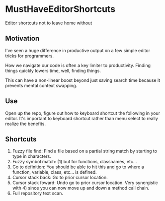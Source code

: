 # MustHaveEditorShortcuts
Editor shortcuts not to leave home without

## Motivation

I've seen a huge difference in productive output on a few simple editor tricks for programmers. 

How we navigate our code is often a key limiter to productivity. Finding things quickly lowers time, well, finding things.

This can have a non-linear boost beyond just saving search time because it prevents mental context swapping.

## Use

Open up the repo, figure out how to keyboard shortcut the following in your editor. It's important to keyboard shortcut
rather than menu select to really realize the benefits.

## Shortcuts

1. Fuzzy file find: Find a file based on a partial string match by starting to type in characters.
2. Fuzzy symbol match: (1) but for functions, classnames, etc...
3. Go to definition: You should be able to hit this and go to where a function, variable, class, etc... is defined.
4. Cursor stack back: Go to prior cursor location.
5. Cursor stack foward: Undo go to prior cursor location. Very synergistic with 4) since you can now move up and down a method call chain.
6. Full repository text scan.
